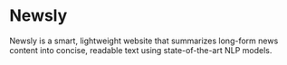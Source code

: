 # Newsly
Newsly is a smart, lightweight website that summarizes long-form news content into concise, readable text using state-of-the-art NLP models.
